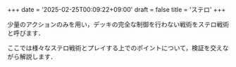 +++
date = '2025-02-25T00:09:22+09:00'
draft = false
title = 'ステロ'
+++

少量のアクションのみを用い，デッキの完全な制御を行わない戦術をステロ戦術と呼びます．

ここでは様々なステロ戦術とプレイする上でのポイントについて，検証を交えながら解説します．
